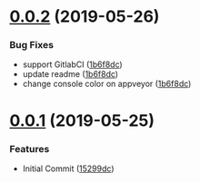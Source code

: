 # [0.0.2](https://github.com/tao-zeng/general-release/compare/v0.0.1...v0.0.2 ) (2019-05-26)

### Bug Fixes

* support GitlabCI ([1b6f8dc](https://github.com/tao-zeng/general-release/commit/1b6f8dc ))
* update readme ([1b6f8dc](https://github.com/tao-zeng/general-release/commit/1b6f8dc ))
* change console color on appveyor ([1b6f8dc](https://github.com/tao-zeng/general-release/commit/1b6f8dc ))

# [0.0.1](https://github.com/tao-zeng/general-release/compare/...v0.0.1 ) (2019-05-25)

### Features

* Initial Commit ([15299dc](https://github.com/tao-zeng/general-release/commit/15299dc ))
